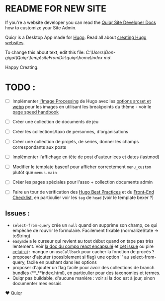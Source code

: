 # README FOR NEW SITE

If you're a website developer you can read the [Quiqr Site Developer
Docs](https://book.quiqr.org/)
how to customize your Site Admin.

Quiqr is a Desktop App made for [Hugo](https://gohugo.io). Read all about
[creating Hugo websites](https://gohugo.io/getting-started/quick-start/).

To change this about text, edit this file: *C:\Users\Don-gigot\Quiqr\temp\siteFromDir\quiqr\home\index.md*.

Happy Creating.

# TODO :
- [ ] Implémenter [l'Image Processing](https://gohugo.io/content-management/image-processing/) de Hugo avec les [options srcset et webp](https://dev.to/jsco/a-comprehensive-guide-to-responsive-images-picture-srcset-source-etc-4adj) pour les images en utilisant les breakpoints du thème - voir le [page speed handbook](https://codestitch.app/page-speed-handbook)
- [ ] Créer une collection de documents de jeu
- [ ] Créer les collections/taxo de personnes, d'organisations
- [ ] Créer une collection de projets, de series, donner les champs correspondants aux posts
- [ ] Implémenter l'affichage en tête de post d'auteur·ices et dates (lastmod)
- [ ] Modifier le template baseof pour afficher correctement `menu_custom` plutôt que `menus.main`
- [ ] Créer les pages spéciales pour l'asso + collection documents admin
- [ ] Faire un tour de vérification des [Hugo Best Practices](https://github.com/spech66/hugo-best-practices?tab=readme-ov-file) et du [Front-End Checklist](https://github.com/thedaviddias/Front-End-Checklist), en particulier voir les `tag` de `head` (voir le template bexer ?)


## Issues :
- `select-from-query` crée un `null` quand on supprime son champ, ce qui empêche de rouvrir le formulaire. Facilement fixable (normalizeState -> toString)
- `easymde` a le curseur qui revient au tout début quand on tape pas très lentement. Voir [la doc du compo react encapsulé](https://www.npmjs.com/package/react-simplemde-editor) et [cet issue](https://github.com/RIP21/react-simplemde-editor/issues/116) ou pire [celui-ci](https://github.com/RIP21/react-simplemde-editor/issues/209) : manque un `useCallback` pour cacher la fonction de procès ?
- proposer d'ajouter (possiblement si flag) une option '' au select-from-query, facile en pushant dans les options
- proposer d'ajouter un flag facile pour avoir des collections de branch bundles (**_**index.html), en particulier pour des taxonomies et termes.
- Quiqr pas buildable, d'aucune manière : voir si la doc est à jour, sinon documenter mes essais

❤️ Quiqr